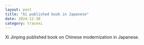 ```yaml
---
layout: post
title: "Xi published book in Japanese"
date: 2024-12-30
category: tracexi
---
```


Xi Jinping published book on Chinese modernization in Japanese.
